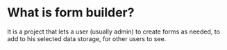 # What is form builder?
It is a project that lets a user (usually admin) to create forms as needed, to add to his selected data storage, for other users to see. 

# 